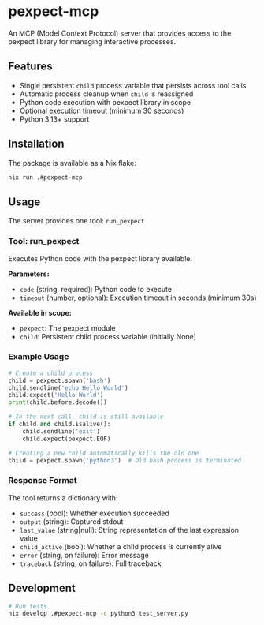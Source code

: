 # pexpect-mcp

An MCP (Model Context Protocol) server that provides access to the pexpect
library for managing interactive processes.

## Features

- Single persistent `child` process variable that persists across tool calls
- Automatic process cleanup when `child` is reassigned
- Python code execution with pexpect library in scope
- Optional execution timeout (minimum 30 seconds)
- Python 3.13+ support

## Installation

The package is available as a Nix flake:

```bash
nix run .#pexpect-mcp
```

## Usage

The server provides one tool: `run_pexpect`

### Tool: run_pexpect

Executes Python code with the pexpect library available.

**Parameters:**

- `code` (string, required): Python code to execute
- `timeout` (number, optional): Execution timeout in seconds (minimum 30s)

**Available in scope:**

- `pexpect`: The pexpect module
- `child`: Persistent child process variable (initially None)

### Example Usage

```python
# Create a child process
child = pexpect.spawn('bash')
child.sendline('echo Hello World')
child.expect('Hello World')
print(child.before.decode())

# In the next call, child is still available
if child and child.isalive():
    child.sendline('exit')
    child.expect(pexpect.EOF)

# Creating a new child automatically kills the old one
child = pexpect.spawn('python3')  # Old bash process is terminated
```

### Response Format

The tool returns a dictionary with:

- `success` (bool): Whether execution succeeded
- `output` (string): Captured stdout
- `last_value` (string|null): String representation of the last expression value
- `child_active` (bool): Whether a child process is currently alive
- `error` (string, on failure): Error message
- `traceback` (string, on failure): Full traceback

## Development

```bash
# Run tests
nix develop .#pexpect-mcp -c python3 test_server.py
```
